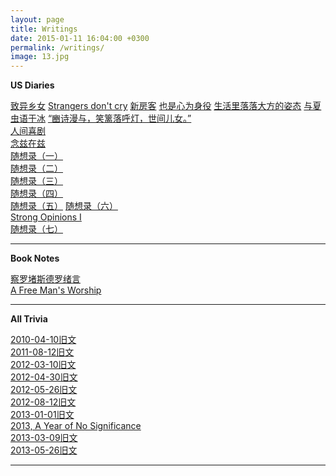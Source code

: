 ```yaml
---
layout: page
title: Writings
date: 2015-01-11 16:04:00 +0300
permalink: /writings/
image: 13.jpg
---
```

**US Diaries**

[致异乡女](https://wang-axiom/writings11)
[Strangers don't cry](https://wang-axiom/writings12)
[新房客](https://wang-axiom/writings13)
[也是心为身役](https://wang-axiom/writings14)
[生活里落落大方的姿态](https://wang-axiom/writings15)
[与夏虫语于冰](https://wang-axiom/writings16)
[“豳诗漫与，笑篱落呼灯，世间儿女。”](https://wang-axiom/writings18)   
[人间喜剧](https://wang-axiom/writings19)   
[念兹在兹](https://wang-axiom/writings20)   
[随想录（一）](https://wang-axiom/writings22)   
[随想录（二）](https://wang-axiom/writings23)   
[随想录（三）](https://wang-axiom/writings24)   
[随想录（四）](https://wang-axiom/writings25)   
[随想录（五）](https://wang-axiom/writings26)
[随想录（六）](https://wang-axiom/writings27)   
[Strong Opinions I](https://wang-axiom/writings28)   
[随想录（七）](https://wang-axiom/writings29)      

****

**Book Notes**

[察罗堵斯德罗绪言](https://wang-axiom/writings21)   
[A Free Man's Worship](https://wang-axiom/writings17)

****

**All Trivia**

[2010-04-10旧文](https://wang-axiom/writings01)  
[2011-08-12旧文](https://wang-axiom/writings02)  
[2012-03-10旧文](https://wang-axiom/writings03)  
[2012-04-30旧文](https://wang-axiom/writings04)  
[2012-05-26旧文](https://wang-axiom/writings05)    
[2012-08-12旧文](https://wang-axiom/writings06)  
[2013-01-01旧文](https://wang-axiom/writings07)  
[2013, A Year of No Significance ](https://wang-axiom/writings08)  
[2013-03-09旧文](https://wang-axiom/writings09)   
[2013-05-26旧文](https://wang-axiom/writings10)   

****



